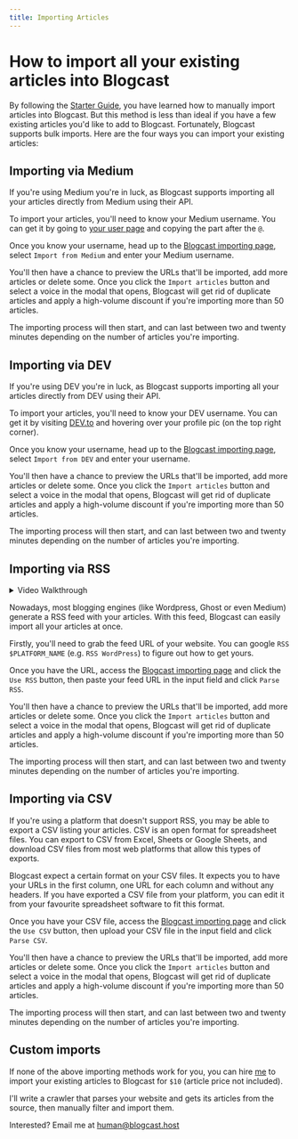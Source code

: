 ```yaml
---
title: Importing Articles
---
```


# How to import all your existing articles into Blogcast

By following the [Starter Guide](/), you have learned how to manually import articles into Blogcast. But this method is less than ideal if you have a few existing articles you'd like to add to Blogcast. Fortunately, Blogcast supports bulk imports. Here are the four ways you can import your existing articles:

## Importing via Medium

If you're using Medium you're in luck, as Blogcast supports importing all your articles directly from Medium using their API.

To import your articles, you'll need to know your Medium username. You can get it by going to [your user page](https://medium.com/me) and copying the part after the `@`.

Once you know your username, head up to the [Blogcast importing page](https://blogcast.host/import), select `Import from Medium` and enter your Medium username.

You'll then have a chance to preview the URLs that'll be imported, add more articles or delete some. Once you click the `Import articles` button and select a voice in the modal that opens, Blogcast will get rid of duplicate articles and apply a high-volume discount if you're importing more than 50 articles.

The importing process will then start, and can last between two and twenty minutes depending on the number of articles you're importing.

## Importing via DEV

If you're using DEV you're in luck, as Blogcast supports importing all your articles directly from DEV using their API.

To import your articles, you'll need to know your DEV username. You can get it by visiting [DEV.to](https://dev.to) and hovering over your profile pic (on the top right corner).

Once you know your username, head up to the [Blogcast importing page](https://blogcast.host/import), select `Import from DEV` and enter your username.

You'll then have a chance to preview the URLs that'll be imported, add more articles or delete some. Once you click the `Import articles` button and select a voice in the modal that opens, Blogcast will get rid of duplicate articles and apply a high-volume discount if you're importing more than 50 articles.

The importing process will then start, and can last between two and twenty minutes depending on the number of articles you're importing.

## Importing via RSS

<details>
<summary>Video Walkthrough</summary>

![Guided tutorial](images/importing/rss.gif)

</details>

Nowadays, most blogging engines (like Wordpress, Ghost or even Medium) generate a RSS feed with your articles. With this feed, Blogcast can easily import all your articles at once.

Firstly, you'll need to grab the feed URL of your website. You can google `RSS $PLATFORM_NAME` (e.g. `RSS WordPress`) to figure out how to get yours.

Once you have the URL, access the [Blogcast importing page](https://blogcast.host/import) and click the `Use RSS` button, then paste your feed URL in the input field and click `Parse RSS`.

You'll then have a chance to preview the URLs that'll be imported, add more articles or delete some. Once you click the `Import articles` button and select a voice in the modal that opens, Blogcast will get rid of duplicate articles and apply a high-volume discount if you're importing more than 50 articles.

The importing process will then start, and can last between two and twenty minutes depending on the number of articles you're importing.

## Importing via CSV

<!-- <details>
<summary>Video Walkthrough</summary>

![Guided tutorial](images/importing/rss.gif)

</details> -->

If you're using a platform that doesn't support RSS, you may be able to export a CSV listing your articles. CSV is an open format for spreadsheet files. You can export to CSV from Excel, Sheets or Google Sheets, and download CSV files from most web platforms that allow this types of exports.

Blogcast expect a certain format on your CSV files. It expects you to have your URLs in the first column, one URL for each column and without any headers. If you have exported a CSV file from your platform, you can edit it from your favourite spreadsheet software to fit this format.

Once you have your CSV file, access the [Blogcast importing page](https://blogcast.host/import) and click the `Use CSV` button, then upload your CSV file in the input field and click `Parse CSV`.

You'll then have a chance to preview the URLs that'll be imported, add more articles or delete some. Once you click the `Import articles` button and select a voice in the modal that opens, Blogcast will get rid of duplicate articles and apply a high-volume discount if you're importing more than 50 articles.

The importing process will then start, and can last between two and twenty minutes depending on the number of articles you're importing.

## Custom imports

If none of the above importing methods work for you, you can hire [me](https://miguelpiedrafita.com) to import your existing articles to Blogcast for `$10` (article price not included).

I'll write a crawler that parses your website and gets its articles from the source, then manually filter and import them.

Interested? Email me at [human@blogcast.host](mailto:human@blogcast.host?subject=Custom%20Import)
